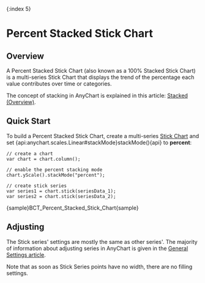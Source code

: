 {:index 5}
# Percent Stacked Stick Chart

## Overview

A Percent Stacked Stick Chart (also known as a 100% Stacked Stick Chart) is a multi-series Stick Chart that displays the trend of the percentage each value contributes over time or categories.

The concept of stacking in AnyChart is explained in this article: [Stacked (Overview)](../Overview).

## Quick Start

To build a Percent Stacked Stick Chart, create a multi-series [Stick Chart](../../Stick_Chart) and set {api:anychart.scales.Linear#stackMode}stackMode(){api} to <strong>percent</strong>:

```
// create a chart
var chart = chart.column();

// enable the percent stacking mode
chart.yScale().stackMode("percent");

// create stick series
var series1 = chart.stick(seriesData_1);
var series2 = chart.stick(seriesData_2);
```

{sample}BCT\_Percent\_Stacked\_Stick\_Chart{sample}

## Adjusting

The Stick series' settings are mostly the same as other series'. The majority of information about adjusting series in AnyChart is given in the [General Settings article](../../General_Settings).

Note that as soon as Stick Series points have no width, there are no filling settings.